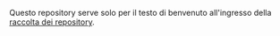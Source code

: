 Questo repository serve solo per il testo di benvenuto all'ingresso della [raccolta dei repository](https://github.com/ABA-Sironi-Codex).
